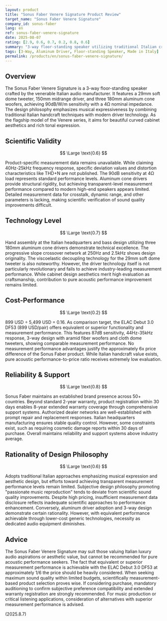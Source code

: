 ```yaml
---
layout: product
title: "Sonus Faber Venere Signature Product Review"
target_name: "Sonus Faber Venere Signature"
company_id: sonus-faber
lang: en
ref: sonus-faber-venere-signature
date: 2025-08-07
rating: [2.9, 0.6, 0.7, 0.2, 0.8, 0.6]
summary: "3-way floor-standing speaker utilizing traditional Italian craftsmanship. Emphasizes aesthetic design and musical expression but faces challenges in measurement performance and price competitiveness"
tags: [3-Way, Aluminum Driver, Floor-standing Speaker, Made in Italy]
permalink: /products/en/sonus-faber-venere-signature/
---
```

## Overview

The Sonus Faber Venere Signature is a 3-way floor-standing speaker crafted by the venerable Italian audio manufacturer. It features a 29mm soft dome tweeter, 150mm midrange driver, and three 180mm aluminum cone woofers, achieving 90dB/W/m sensitivity with a 4Ω nominal impedance. The design philosophy emphasizes musical expressiveness by combining traditional Italian handcraft techniques with modern driver technology. As the flagship model of the Venere series, it aims for beautiful curved cabinet aesthetics and rich tonal expression.

## Scientific Validity

$$ \Large \text{0.6} $$

Product-specific measurement data remains unavailable. While claiming 40Hz-25kHz frequency response, specific deviation values and distortion characteristics like THD+N are not published. The 90dB sensitivity at 4Ω load represents standard performance levels. Aluminum cone drivers provide structural rigidity, but achieving transparent-level measurement performance compared to modern high-end speakers appears limited. Detailed measurement data for crosstalk, dynamic range, and other parameters is lacking, making scientific verification of sound quality improvements difficult.

## Technology Level

$$ \Large \text{0.7} $$

Hand assembly at the Italian headquarters and bass design utilizing three 180mm aluminum cone drivers demonstrate technical excellence. The progressive slope crossover network at 250Hz and 2.5kHz shows design originality. The viscoelastic decoupling technology for the 29mm soft dome tweeter is also noteworthy. However, the driver technology itself is not particularly revolutionary and fails to achieve industry-leading measurement performance. While cabinet design aesthetics merit high evaluation as craftsmanship, contribution to pure acoustic performance improvement remains limited.

## Cost-Performance

$$ \Large \text{0.2} $$

899 USD ÷ 5,499 USD = 0.16. As comparison target, the ELAC Debut 3.0 DF53 (899 USD/pair) offers equivalent or superior functionality and measurement performance. This features 87dB sensitivity, 44Hz-35kHz response, 3-way design with aramid fiber woofers and cloth dome tweeters, showing comparable measurement performance. No measurement performance advantages justify the approximately 6x price difference of the Sonus Faber product. While Italian handcraft value exists, pure acoustic performance-to-price ratio receives extremely low evaluation.

## Reliability & Support

$$ \Large \text{0.8} $$

Sonus Faber maintains an established brand presence across 50+ countries. Beyond standard 2-year warranty, product registration within 30 days enables 8-year extended warranty coverage through comprehensive support systems. Authorized dealer networks are well-established with prompt repair and replacement responses. Italian headquarters manufacturing ensures stable quality control. However, some constraints exist, such as requiring cosmetic damage reports within 30 days of purchase. Overall maintains reliability and support systems above industry average.

## Rationality of Design Philosophy

$$ \Large \text{0.6} $$

Adopts traditional Italian approaches emphasizing musical expression and aesthetic design, but efforts toward achieving transparent measurement performance levels remain limited. Subjective design philosophy promoting "passionate music reproduction" tends to deviate from scientific sound quality improvements. Despite high pricing, insufficient measurement data disclosure reflects inadequate scientific approaches to performance enhancement. Conversely, aluminum driver adoption and 3-way design demonstrate certain rationality. However, with equivalent performance achievable through lower-cost generic technologies, necessity as dedicated audio equipment diminishes.

## Advice

The Sonus Faber Venere Signature may suit those valuing Italian luxury audio aspirations or aesthetic value, but cannot be recommended for pure acoustic performance seekers. The fact that equivalent or superior measurement performance is achievable with the ELAC Debut 3.0 DF53 at approximately 1/6 the price should be heavily considered. When seeking maximum sound quality within limited budgets, scientifically measurement-based product selection proves wise. If considering purchase, mandatory auditioning to confirm subjective preference compatibility and extended warranty registration are strongly recommended. For music production or critical listening applications, consideration of alternatives with superior measurement performance is advised.

(2025.8.7)
